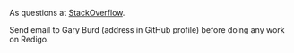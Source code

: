As questions at [StackOverflow](http://stackoverflow.com/questions/tagged/redigo+go).

Send email to Gary Burd (address in GitHub profile) before doing any work on Redigo.
